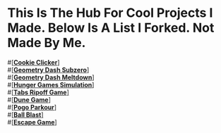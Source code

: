 # This Is The Hub For Cool Projects I Made. Below Is A List I Forked. Not Made By Me.                                                                          
                                                
#[[**Cookie Clicker**]](/cookieclicker)                                        
#[[**Geometry Dash Subzero**]](/Geometry-Dash-Subzero)                                    
#[[**Geometry Dash Meltdown**]](/Geometry-Dash-Meltdown)                                 
#[[**Hunger Games Simulation**]](/HungerGames)                                  
#[[**Tabs Ripoff Game**]](/Tabs-Ripoff)                                                                     
#[[**Dune Game**]](/dune-game)                                                                        
#[[**Pogo Parkour**]](/Pogo-Parkour)                                    
#[[**Ball Blast**]](/Ball-Blast)                                    
#[[**Escape Game**]](/Escape-Game)                                              
